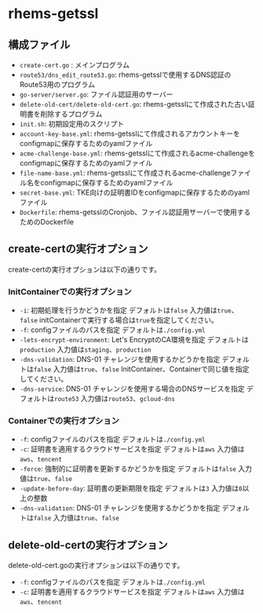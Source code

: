 # rhems-getssl

## 構成ファイル

- `create-cert.go` : メインプログラム
- `route53/dns_edit_route53.go`: rhems-getsslで使用するDNS認証のRoute53用のプログラム
- `go-server/server.go`: ファイル認証用のサーバー
- `delete-old-cert/delete-old-cert.go`: rhems-getsslにて作成された古い証明書を削除するプログラム
- `init.sh`: 初期設定用のスクリプト
- `account-key-base.yml`: rhems-getsslにて作成されるアカウントキーをconfigmapに保存するためのyamlファイル
- `acme-challenge-base.yml`: rhems-getsslにて作成されるacme-challengeをconfigmapに保存するためのyamlファイル
- `file-name-base.yml`: rhems-getsslにて作成されるacme-challengeファイル名をconfigmapに保存するためのyamlファイル
- `secret-base.yml`: TKE向けの証明書IDをconfigmapに保存するためのyamlファイル
- `Dockerfile`: rhems-getsslのCronjob、ファイル認証用サーバーで使用するためのDockerfile

## create-certの実行オプション

create-certの実行オプションは以下の通りです。

### InitContainerでの実行オプション

- `-i`: 初期処理を行うかどうかを指定 デフォルトは`false` 入力値は`true`、`false` initContainerで実行する場合は`true`を指定してください。
- `-f`: configファイルのパスを指定 デフォルトは`./config.yml`
- `-lets-encrypt-environment`: Let's EncryptのCA環境を指定 デフォルトは`production` 入力値は`staging`、`production`
- `-dns-validation`: DNS-01 チャレンジを使用するかどうかを指定 デフォルトは`false` 入力値は`true`、`false` InitContainer、Containerで同じ値を指定してください。
- `-dns-service`: DNS-01 チャレンジを使用する場合のDNSサービスを指定 デフォルトは`route53` 入力値は`route53`、`gcloud-dns`

### Containerでの実行オプション

- `-f`: configファイルのパスを指定 デフォルトは`./config.yml`
- `-c`: 証明書を適用するクラウドサービスを指定 デフォルトは`aws` 入力値は`aws`、`tencent`
- `-force`: 強制的に証明書を更新するかどうかを指定 デフォルトは`false` 入力値は`true`、`false` 
- `-update-before-day`: 証明書の更新期限を指定 デフォルトは`3` 入力値は`0`以上の整数
- `-dns-validation`: DNS-01 チャレンジを使用するかどうかを指定 デフォルトは`false` 入力値は`true`、`false`

## delete-old-certの実行オプション

delete-old-cert.goの実行オプションは以下の通りです。

- `-f`: configファイルのパスを指定 デフォルトは`./config.yml`
- `-c`: 証明書を適用するクラウドサービスを指定 デフォルトは`aws` 入力値は`aws`、`tencent`

